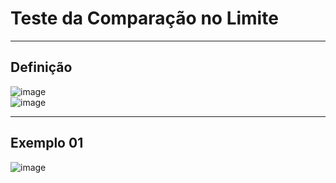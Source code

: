 # Teste da Comparação no Limite

---
## Definição

![image](https://github.com/user-attachments/assets/84712462-22fe-49b2-8fb4-25a64d6f96a4)<br>
![image](https://github.com/user-attachments/assets/82b23204-7d9a-4e21-a3d5-05e99a948afe)

---
## Exemplo 01

![image](https://github.com/user-attachments/assets/ca267a54-0097-4363-9bb4-c33e239a45b4)
